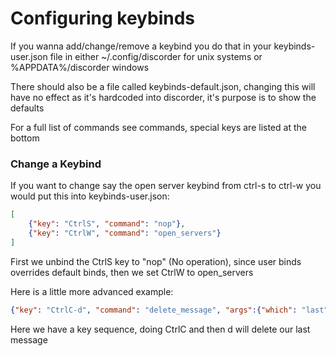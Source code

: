 # Configuring keybinds

If you wanna add/change/remove a keybind you do that in your keybinds-user.json file in either ~/.config/discorder for unix systems or %APPDATA%/discorder windows

There should also be a file called keybinds-default.json, changing this will have no effect as it's hardcoded into discorder, it's purpose is to show the defaults

For a full list of commands see commands, special keys are listed at the bottom

### Change a Keybind

If you want to change say the open server keybind from ctrl-s to ctrl-w you would put this into keybinds-user.json:

```json
[
    {"key": "CtrlS", "command": "nop"},
    {"key": "CtrlW", "command": "open_servers"}
]
```

First we unbind the CtrlS key to "nop" (No operation), since user binds overrides default binds, then we set CtrlW to open_servers

Here is a little more advanced example:

```json
{"key": "CtrlC-d", "command": "delete_message", "args":{"which": "last"}}
```

Here we have a key sequence, doing CtrlC and then d will delete our last message